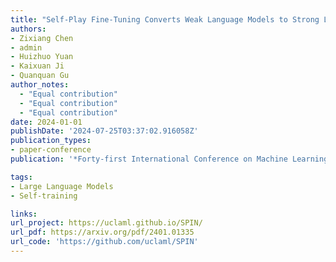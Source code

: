 ```yaml
---
title: "Self-Play Fine-Tuning Converts Weak Language Models to Strong Language Models"
authors:
- Zixiang Chen 
- admin 
- Huizhuo Yuan 
- Kaixuan Ji
- Quanquan Gu
author_notes:
  - "Equal contribution"
  - "Equal contribution"
  - "Equal contribution"
date: 2024-01-01
publishDate: '2024-07-25T03:37:02.916058Z'
publication_types:
- paper-conference
publication: '*Forty-first International Conference on Machine Learning*'

tags:
- Large Language Models
- Self-training

links:
url_project: https://uclaml.github.io/SPIN/
url_pdf: https://arxiv.org/pdf/2401.01335
url_code: 'https://github.com/uclaml/SPIN'
---
```

